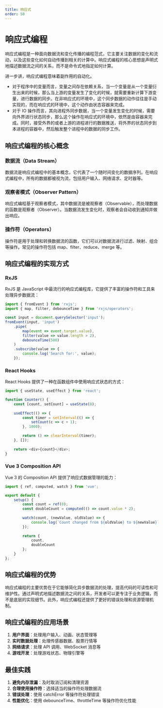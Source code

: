 ```yaml
---
title: 响应式
order: 50
---
```


# 响应式编程

响应式编程是一种面向数据流和变化传播的编程范式，它主要关注数据的变化和流动，以及这些变化如何自动传播到相关的计算中。响应式编程的核心思想是声明式地描述数据流之间的关系，而不是命令式地指定如何计算。

进一步讲，响应式编程意味着副作用的自动化。
+ 对于程序中的变量而言，变量之间存在依赖关系，当一个变量是从一个变量衍生出来的时候，那么当上游的变量发生了变化的时候，就需要重新计算下游变量，进行数据的同步。在非响应式的环境中，这个同步数据的动作往往是手动实现的，而在响应式的环境中，这个动作由状态容器来完成。
+ 对于 IO 操作而言，其向进程外同步数据，当一个变量发生变化的时候，需要向外界进行状态同步，那么这个操作在响应式的环境中，依然是由容器来完成。同时，接受外界的或者上游的进程进行的数据推送，将外界的状态同步到本进程的容器中，然后触发整个进程中的数据的同步工作。

## 响应式编程的核心概念

### 数据流（Data Stream）
数据流是响应式编程中的基本概念，它代表了一个随时间变化的数据序列。在响应式编程中，所有的数据都被视为流，包括用户输入、网络请求、定时器等。

### 观察者模式（Observer Pattern）
响应式编程基于观察者模式，其中数据流是被观察者（Observable），而处理数据的函数是观察者（Observer）。当数据流发生变化时，观察者会自动收到通知并做出响应。

### 操作符（Operators）
操作符是用于处理和转换数据流的函数，它们可以对数据流进行过滤、映射、组合等操作。常见的操作符包括 map、filter、reduce、merge 等。

## 响应式编程的实现方式

### RxJS
RxJS 是 JavaScript 中最流行的响应式编程库，它提供了丰富的操作符和工具来处理异步数据流：

```javascript
import { fromEvent } from 'rxjs';
import { map, filter, debounceTime } from 'rxjs/operators';

const input = document.querySelector('input');
fromEvent(input, 'input')
    .pipe(
        map(event => event.target.value),
        filter(value => value.length > 2),
        debounceTime(500)
    )
    .subscribe(value => {
        console.log('Search for:', value);
    });
```

### React Hooks
React Hooks 提供了一种在函数组件中使用响应式状态的方式：

```javascript
import { useState, useEffect } from 'react';

function Counter() {
    const [count, setCount] = useState(0);
    
    useEffect(() => {
        const timer = setInterval(() => {
            setCount(c => c + 1);
        }, 1000);
        
        return () => clearInterval(timer);
    }, []);
    
    return <div>{count}</div>;
}
```

### Vue 3 Composition API
Vue 3 的 Composition API 提供了响应式数据管理的能力：

```javascript
import { ref, computed, watch } from 'vue';

export default {
    setup() {
        const count = ref(0);
        const doubleCount = computed(() => count.value * 2);
        
        watch(count, (newValue, oldValue) => {
            console.log(`Count changed from ${oldValue} to ${newValue}`);
        });
        
        return {
            count,
            doubleCount
        };
    }
};
```

## 响应式编程的优势

响应式编程的主要优势在于它能够简化异步数据流的处理，提高代码的可读性和可维护性。通过声明式地描述数据流之间的关系，开发者可以更专注于业务逻辑，而不是底层的实现细节。此外，响应式编程还提供了更好的错误处理和资源管理机制。

## 响应式编程的应用场景

1. **用户界面**：处理用户输入、动画、状态管理等
2. **实时数据处理**：处理传感器数据、股票行情等
3. **网络请求**：处理 API 调用、WebSocket 消息等
4. **游戏开发**：处理游戏状态、物理引擎等

## 最佳实践

1. **避免内存泄漏**：及时取消订阅和清理资源
2. **合理使用操作符**：选择适当的操作符处理数据流
3. **错误处理**：使用 catchError 等操作符处理错误
4. **性能优化**：使用 debounceTime、throttleTime 等操作符优化性能

